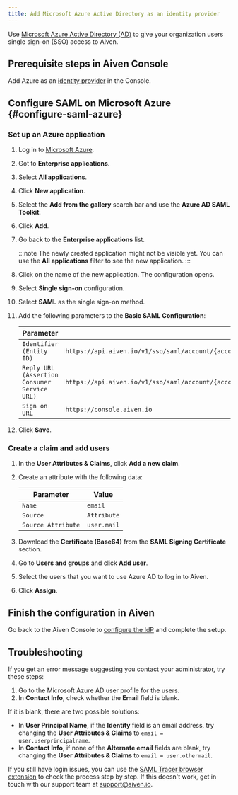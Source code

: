 ```yaml
---
title: Add Microsoft Azure Active Directory as an identity provider
---
```


Use [Microsoft Azure Active Directory (AD)](https://azure.microsoft.com/en-us/products/active-directory/) to give your organization users single sign-on (SSO) access to Aiven.

## Prerequisite steps in Aiven Console

Add Azure as an
[identity provider](/docs/platform/howto/saml/add-identity-providers#add-idp-aiven-console) in the Console.

## Configure SAML on Microsoft Azure {#configure-saml-azure}

### Set up an Azure application

1. Log in to [Microsoft Azure](https://portal.azure.com/).
1. Got to **Enterprise applications**.
1. Select **All applications**.
1. Click **New application**.
1. Select the **Add from the gallery** search bar and use the **Azure
   AD SAML Toolkit**.
1. Click **Add**.
1. Go back to the **Enterprise applications** list.

    :::note
    The newly created application might not be visible yet. You can use
    the **All applications** filter to see the new application.
    :::

1. Click on the name of the new application. The configuration opens.
1. Select **Single sign-on** configuration.
1. Select **SAML** as the single sign-on method.
1. Add the following parameters to the **Basic SAML Configuration**:

    | Parameter                                    | Value                                                                                                      |
    | -------------------------------------------- | ---------------------------------------------------------------------------------------------------------- |
    | `Identifier (Entity ID)`                     | `https://api.aiven.io/v1/sso/saml/account/{account_id}/method/{account_authentication_method_id}/metadata` |
    | `Reply URL (Assertion Consumer Service URL)` | `https://api.aiven.io/v1/sso/saml/account/{account_id}/method/{account_authentication_method_id}/acs`      |
    | `Sign on URL`                                | `https://console.aiven.io`                                                                                 |

1. Click **Save**.

### Create a claim and add users

1. In the **User Attributes & Claims**, click **Add a new claim**.
1. Create an attribute with the following data:

    | Parameter          | Value       |
    | ------------------ | ----------- |
    | `Name`             | `email`     |
    | `Source`           | `Attribute` |
    | `Source Attribute` | `user.mail` |

1. Download the **Certificate (Base64)** from the **SAML Signing
   Certificate** section.
1. Go to **Users and groups** and click **Add user**.
1. Select the users that you want to use Azure AD to log in to Aiven.
1. Click **Assign**.

## Finish the configuration in Aiven

Go back to the Aiven Console to
[configure the IdP](/docs/platform/howto/saml/add-identity-providers#configure-idp-aiven-console) and complete the setup.

## Troubleshooting

If you get an error message suggesting you contact your administrator,
try these steps:

1. Go to the Microsoft Azure AD user profile for the users.
1. In **Contact Info**, check whether the **Email** field is blank.

If it is blank, there are two possible solutions:

-   In **User Principal Name**, if the **Identity** field is an email
    address, try changing the **User Attributes & Claims** to
    `email = user.userprincipalname`.
-   In **Contact Info**, if none of the **Alternate email** fields are
    blank, try changing the **User Attributes & Claims** to
    `email = user.othermail`.

If you still have login issues, you can use the [SAML Tracer browser
extension](https://addons.mozilla.org/firefox/addon/saml-tracer/) to
check the process step by step. If this doesn't work, get in touch with
our support team at [support@aiven.io](mailto:support@aiven.io).
